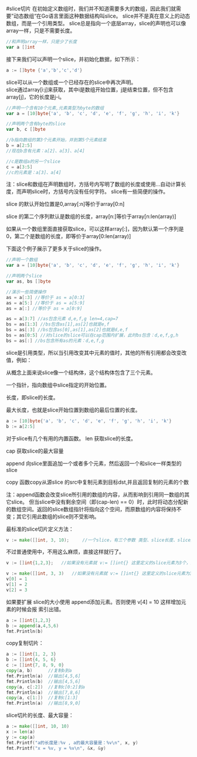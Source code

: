 #slice切片
在初始定义数组时，我们并不知道需要多大的数组，因此我们就需要”动态数组“在Go语言里面这种数据结构叫slice。
slice并不是真在意义上的动态数组，而是一个引用类型。
slice总是指向一个底层array，slice的声明也可以像array一样，只是不需要长度。
```go
//和声明array一样，只是少了长度
var a []int
```
接下来我们可以声明一个slice，并初始化数据，如下所示：
```go
a := []byte {'a','b','c','d'}
```
slice可以从一个数组或一个已经存在的slice中再次声明。				
slice通过array[i:j]来获取，其中i是数组开始位置，j是结束位置，但不包含array[j]，它的长度是j-i。
```go
//声明一个含有10个元素,元素类型为byte的数组
var a = [10]byte{'a', 'b', 'c', 'd', 'e', 'f', 'g', 'h', 'i', 'k'}

//声明两个含有byte的slice
var b, c []byte

//b指向数组的第3个元素开始，并到第5个元素结束
b = a[2:5]
//现在b含有元素：a[2]、a[3]、a[4]

//c是数组a的另一个slice
c = a[3:5]
//c的元素是：a[3]、a[4]
```
注：slice和数组在声明数组时，方括号内写明了数组的长度或使用...自动计算长度，而声明slice时，方括号内没有任何字符。
slice有一些简便的操作。

slice 的默认开始位置是0,array[:n]等价于array[0:n]

slice 的第二个序列默认是数组的长度，array[n:]等价于array[n:len(array)]

如果从一个数组里面直接获取slice，可以这样array[:]，因为默认第一个序列是0，第二个是数组的长度，即等价于array[0:len(array)]

下面这个例子展示了更多关于slice的操作。
```go
//声明一个数组
var a = [10]byte{'a', 'b', 'c', 'd', 'e', 'f', 'g', 'h', 'i', 'k'}

//声明两个slice
var as, bs []byte

//演示一些简便操作
as = a[:3] //等价于 as = a[0:3]
as = a[5:] //等价于 as = a[5:9]
as = a[:] //等价于 as = a[0:9]

as = a[3:7] //as包含元素 d,e,f,g len=4,cap=7
bs = as[1:3] //bs包含as[1],as[2]也就是e,f
bs = as[:3] //bs包含as[0],as[1],as[2]也就是d,e,f
bs = as[0:5] //对slice的slice可以在cap范围内扩展，此时bs包含：d,e,f,g,h
bs = as[:] //bs包含所有as的元素：d,e,f,g
```
slice是引用类型，所以当引用改变其中元素的值时，其他的所有引用都会改变改值，例如：

从概念上面来说slice像一个结构体，这个结构体包含了三个元素。

一个指针，指向数组中slice指定的开始位置。

长度，即slice的长度。

最大长度，也就是slice开始位置到数组的最后位置的长度。
```go
a := [10]byte{'a', 'b', 'c', 'd', 'e', 'f', 'g', 'h', 'i', 'k'}
b := a[2:5]
```
对于slice有几个有用的内置函数。
len 获取slice的长度。

cap 获取slice的最大容量

append 向slice里面追加一个或者多个元素，然后返回一个和slice一样类型的slice

copy 函数copy从源slice 的src中复制元素到目标dst,并且返回复制的元素的个数

注：append函数会改变slice所引用的数组的内容，从而影响到引用同一数组的其它slice。 但当slice中没有剩余空间（即(cap-len) == 0）时，此时将动态分配新的数组空间。返回的slice数组指针将指向这个空间，而原数组的内容将保持不变；其它引用此数组的slice则不受影响。

最标准的slice切片定义方法：
```go
v := make([]int, 3, 10);     //一个slice，有三个参数 类型、slice长度、slice底层的array长度，即slice的最大容量。
```
不过普通使用中，不用这么麻烦，直接这样就行了。
```go
v := []int{1,2,3};   //如果没有元素就 v:= []int{} 这里定义的slice元素为3个，且底层array长度为3。相当于下面的代码
```
```go
v := make([]int, 3, 3)   //如果没有元素就 v:= []int{} 这里定义的slice元素为3个，且底层array长度为3。相当于下面的代码
v[0] = 1
v[1] = 2
v[2] = 3
```
如果要扩展 slice的大小使用 append添加元素。否则使用 v[4] = 10 这样增加元素的时候会报 索引出错。
```go
a := []int{1,2,3}
b := append(a,4,5,6)
fmt.Println(b)
```
copy复制切片：
```go
a := []int{1, 2, 3}
b := []int{4, 5, 6}
c := []int{7, 8, 9, 0}
copy(a, b)      //复制b到a 
fmt.Println(a)  //输出[4,5,6]
fmt.Println(b)  //输出[4,5,6]
copy(a, c[:2])  //复制c[0:2]到a
fmt.Println(a)  //输出[7,8,6]
copy(a, c[1:])  //复制c[1:3]
fmt.Println(a)  //输出[8,9,0]
```
slice切片的长度、最大容量：
```go
a := make([]int, 10, 10)
x := len(a)
y := cap(a)
fmt.Printf("a的长度是:%v , a的最大容量是：%v\n", x, y)
fmt.Printf("x = %v, y = %v\n", &x, &y)
```
